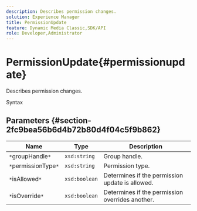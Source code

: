 ```yaml
---
description: Describes permission changes.
solution: Experience Manager
title: PermissionUpdate
feature: Dynamic Media Classic,SDK/API
role: Developer,Administrator
---
```


# PermissionUpdate{#permissionupdate}

Describes permission changes.

 Syntax 

## Parameters {#section-2fc9bea56b6d4b72b80d4f04c5f9b862}

|  Name  | Type  | Description  |
|---|---|---|
|  `*`groupHandle`*`  | `xsd:string`  | Group handle.  |
|  `*`permissionType`*`  | `xsd:string`  | Permission type.  |
|  `*`isAllowed`*`  | `xsd:boolean`  | Determines if the permission update is allowed.  |
|  `*`isOverride`*`  | `xsd:boolean`  | Determines if the permission overrides another.  |

